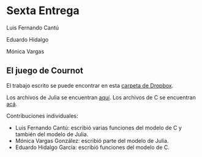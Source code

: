 Sexta Entrega
===============

Luis Fernando Cantú

Eduardo Hidalgo

Mónica Vargas

El juego de Cournot
-------------------

El trabajo escrito se puede encontrar en esta [carpeta de Dropbox](https://www.dropbox.com/sh/hdty83mu03hoiy8/AAC_-McE3iFrOt6bFdsGHfPIa?dl=0).

Los archivos de Julia se encuentran [aquí](Julia_files/).
Los archivos de C se encuentran [acá](C_files/).

Contribuciones individuales:
* Luis Fernando Cantú: escribió varias funciones del modelo de C y también del modelo de Julia.
* Mónica Vargas González: escribió parte del modelo de Julia.
* Eduardo Hidalgo García: escribió funciones del modelo de C.
